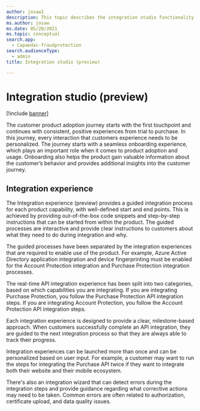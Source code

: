 ```yaml
---
author: josaw1
description: This topic describes the integration studio functionality in Dynamics 365 Fraud Protection.
ms.author: josaw
ms.date: 05/20/2021
ms.topic: conceptual
search.app: 
  - Capaedac-fraudprotection
search.audienceType:
  - admin
title: Integration studio (preview)

---
```


# Integration studio (preview)

[!include [banner](includes/preview-banner.md)]

The customer product adoption journey starts with the first touchpoint and continues with consistent, positive experiences from trial to purchase. In this journey, every interaction that customers experience needs to be personalized. The journey starts with a seamless onboarding experience, which plays an important role when it comes to product adoption and usage. Onboarding also helps the product gain valuable information about the customer’s behavior and provides additional insights into the customer journey.

## Integration experience

The Integration experience (preview) provides a guided integration process for each product capability, with well-defined start and end points. This is achieved by providing out-of-the-box code snippets and step-by-step instructions that can be started from within the product. The guided processes are interactive and provide clear instructions to customers about what they need to do during integration and why.

The guided processes have been separated by the integration experiences that are required to enable use of the product. For example, Azure Active Directory application integration and device fingerprinting must be enabled for the Account Protection integration and Purchase Protection integration processes.

The real-time API integration experience has been split into two categories, based on which capabilities you are integrating. If you are integrating Purchase Protection, you follow the Purchase Protection API integration steps. If you are integrating Account Protection, you follow the Account Protection API integration steps.

Each integration experience is designed to provide a clear, milestone-based approach. When customers successfully complete an API integration, they are guided to the next integration process so that they are always able to track their progress.

Integration experiences can be launched more than once and can be personalized based on user input. For example, a customer may want to run the steps for integrating the Purchase API twice if they want to integrate both their website and their mobile ecosystem.

There's also an integration wizard that can detect errors during the integration steps and provide guidance regarding what corrective actions may need to be taken. Common errors are often related to authorization, certificate upload, and data quality issues. 

